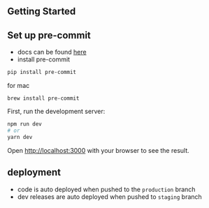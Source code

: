 ## Getting Started

## Set up pre-commit
- docs can be found [here](https://pre-commit.com/#install)
- install pre-commit
```bash
pip install pre-commit
```
for mac
```
brew install pre-commit
```

First, run the development server:

```bash
npm run dev
# or
yarn dev
```

Open [http://localhost:3000](http://localhost:3000) with your browser to see the result.



## deployment
- code is auto deployed when pushed to the `production` branch
- dev releases are auto deployed when pushed to `staging` branch
